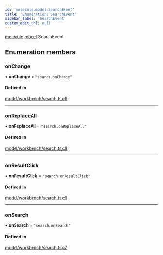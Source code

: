 ```yaml
---
id: 'molecule.model.SearchEvent'
title: 'Enumeration: SearchEvent'
sidebar_label: 'SearchEvent'
custom_edit_url: null
---
```


[molecule](../namespaces/molecule).[model](../namespaces/molecule.model).SearchEvent

## Enumeration members

### onChange

• **onChange** = `"search.onChange"`

#### Defined in

[model/workbench/search.tsx:6](https://github.com/DTStack/molecule/blob/ff1a27ef/src/model/workbench/search.tsx#L6)

---

### onReplaceAll

• **onReplaceAll** = `"search.onReplaceAll"`

#### Defined in

[model/workbench/search.tsx:8](https://github.com/DTStack/molecule/blob/ff1a27ef/src/model/workbench/search.tsx#L8)

---

### onResultClick

• **onResultClick** = `"search.onResultClick"`

#### Defined in

[model/workbench/search.tsx:9](https://github.com/DTStack/molecule/blob/ff1a27ef/src/model/workbench/search.tsx#L9)

---

### onSearch

• **onSearch** = `"search.onSearch"`

#### Defined in

[model/workbench/search.tsx:7](https://github.com/DTStack/molecule/blob/ff1a27ef/src/model/workbench/search.tsx#L7)
